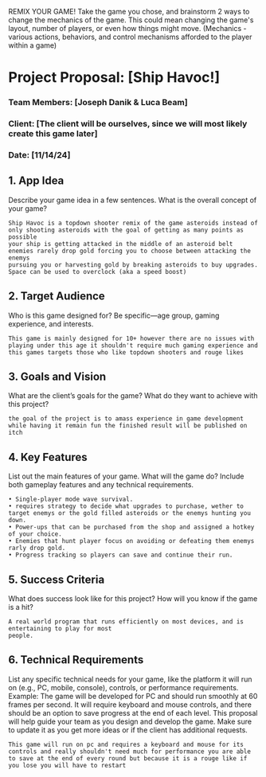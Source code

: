 REMIX YOUR GAME! Take the game you chose, and brainstorm 2 ways to change the mechanics of the game.
This could mean changing the game's  layout, number of players, or even how things might move.
(Mechanics - various actions, behaviors, and control mechanisms afforded to the player within a game)

# Project Proposal: [Ship Havoc!]

### Team Members: [Joseph Danik & Luca Beam]
### Client: [The client will be ourselves, since we will most likely create this game later]
### Date: [11/14/24]


## 1. App Idea
Describe your game idea in a few sentences. What is the overall concept of your game?
```
Ship Havoc is a topdown shooter remix of the game asteroids instead of only shooting asteroids with the goal of getting as many points as possible 
your ship is getting attacked in the middle of an asteroid belt enemies rarely drop gold forcing you to choose between attacking the enemys 
pursuing you or harvesting gold by breaking asteroids to buy upgrades. Space can be used to overclock (aka a speed boost)
```
## 2. Target Audience
Who is this game designed for? Be specific—age group, gaming experience, and interests.
```
This game is mainly designed for 10+ however there are no issues with playing under this age it shouldn't require much gaming experience and
this games targets those who like topdown shooters and rouge likes
```
## 3. Goals and Vision
What are the client’s goals for the game? What do they want to achieve with this project?
````
the goal of the project is to amass experience in game development while having it remain fun the finished result will be published on itch
````
## 4. Key Features
List out the main features of your game. What will the game do? Include both gameplay features and any technical requirements.
````
• Single-player mode wave survival.
• requires strategy to decide what upgrades to purchase, wether to target enemys or the gold filled asteroids or the enemys hunting you down.
• Power-ups that can be purchased from the shop and assigned a hotkey of your choice.
• Enemies that hunt player focus on avoiding or defeating them enemys rarly drop gold.
• Progress tracking so players can save and continue their run.
````
## 5. Success Criteria
What does success look like for this project? How will you know if the game is a hit?
````
A real world program that runs efficiently on most devices, and is entertaining to play for most
people.
````
## 6. Technical Requirements
List any specific technical needs for your game, like the platform it will run on (e.g., PC, mobile, console), controls, or performance requirements.
Example: The game will be developed for PC and should run smoothly at 60 frames per second. It will require keyboard and mouse controls, and there should be an option to save progress at the end of each level.
This proposal will help guide your team as you design and develop the game. Make sure to update it as you get more ideas or if the client has additional requests.
````
This game will run on pc and requires a keyboard and mouse for its controls and really shouldn't need much for performance you are able to save at the end of every round but because it is a rouge like if you lose you will have to restart
````
